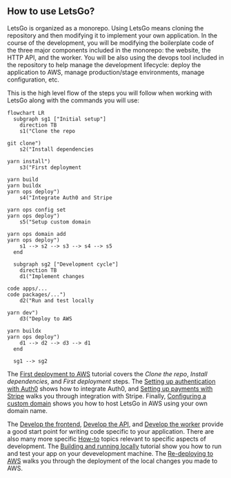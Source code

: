 ## How to use LetsGo?

LetsGo is organized as a monorepo. Using LetsGo means cloning the repository and then modifying it to implement your own application. In the course of the development, you will be modifying the boilerplate code of the three major components included in the monorepo: the website, the HTTP API, and the worker. You will be also using the devops tool included in the repository to help manage the development lifecycle: deploy the application to AWS, manage production/stage environments, manage configuration, etc.

This is the high level flow of the steps you will follow when working with LetsGo along with the commands you will use:

```mermaid
flowchart LR
  subgraph sg1 ["Initial setup"]
    direction TB
    s1("Clone the repo

git clone")
    s2("Install dependencies

yarn install")
    s3("First deployment

yarn build
yarn buildx
yarn ops deploy")
    s4("Integrate Auth0 and Stripe

yarn ops config set
yarn ops deploy")
    s5("Setup custom domain

yarn ops domain add
yarn ops deploy")
    s1 --> s2 --> s3 --> s4 --> s5
  end

  subgraph sg2 ["Development cycle"]
    direction TB
    d1("Implement changes

code apps/...
code packages/...")
    d2("Run and test locally

yarn dev")
    d3("Deploy to AWS

yarn buildx
yarn ops deploy")
    d1 --> d2 --> d3 --> d1
  end

  sg1 --> sg2
```

The [First deployment to AWS](../tutorials/first-deployment-to-aws.md) tutorial covers the _Clone the repo_, _Install dependencies_, and _First deployment_ steps. The [Setting up authentication with Auth0](../tutorials/setting-up-authentication-with-auth0.md) shows how to integrate Auth0, and [Setting up payments with Stripe](../tutorials/setting-up-payments-with-stripe.md) walks you through integration with Stripe. Finally, [Configuring a custom domain](../tutorials/configuring-custom-domain.md) shows you how to host LetsGo in AWS using your own domain name.

The [Develop the frontend](./develop-the-frontend.md), [Develop the API](./develop-the-api.md), and [Develop the worker](./develop-the-worker.md) provide a good start point for writing code specific to your application. There are also many more specific [How-to](../TOC.md) topics relevant to specific aspects of development. The [Building and running locally](../tutorials/building-and-running-locally.md) tutorial show you how to run and test your app on your devevelopment machine. The [Re-deploying to AWS](../tutorials/re-deploying-to-aws.md) walks you through the deployment of the local changes you made to AWS.
